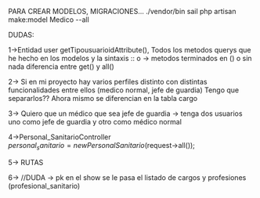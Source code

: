 PARA CREAR MODELOS, MIGRACIONES...
./vendor/bin sail php artisan make:model Medico --all





DUDAS:

1->Entidad user
getTipousuarioidAttribute(),
Todos los metodos querys que he hecho en los modelos y la sintaxis :: o -> 
                                                                    metodos terminados en () o sin nada
                                                                    diferencia entre get() y all()


2-> Si en mi proyecto hay varios perfiles distinto con distintas funcionalidades entre ellos (medico normal, jefe de guardia)
Tengo que separarlos?? Ahora mismo se diferencian en la tabla cargo

3-> Quiero que un médico que sea jefe de guardia -> tenga dos usuarios uno como jefe de guardia y otro como médico normal

4->Personal_SanitarioController  
$personal_sanitario = new PersonalSanitario($request->all());

5-> RUTAS

6-> //DUDA -> pk en el show se le pasa el listado de cargos y profesiones (profesional_sanitario)
